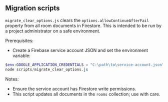 ## Migration scripts

`migrate_clear_options.js` clears the `options.allowContinueAfterFail` property
from all room documents in Firestore. This is intended to be run by a project
administrator on a safe environment.

Prerequisites:

- Create a Firebase service account JSON and set the environment variable:

```powershell
$env:GOOGLE_APPLICATION_CREDENTIALS = "C:\path\to\service-account.json"
node scripts/migrate_clear_options.js
```

Notes:

- Ensure the service account has Firestore write permissions.
- This script updates all documents in the `rooms` collection; use with care.
